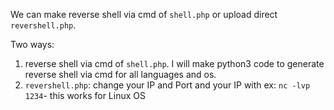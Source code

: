 We can make reverse shell via cmd of `shell.php` or upload direct `revershell.php`.

Two ways:
1. reverse shell via cmd of `shell.php`. I will make python3 code to generate reverse shell via cmd for all languages and os.
2. `revershell.php`: change your IP and Port and your IP with ex:  `nc -lvp 1234`- this works for Linux OS
